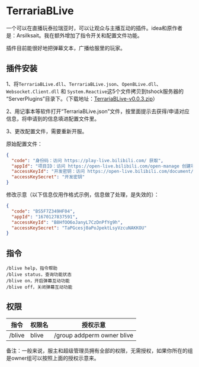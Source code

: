 # TerrariaBLive

一个可以在直播玩泰拉瑞亚时，可以让观众与主播互动的插件。idea和原作者是：ArsiIksait。我在额外增加了指令开关和配置文件功能。

插件目前能很好地把弹幕文本，广播给服里的玩家。


## 插件安装

1、将`TerrariaBLive.dll`、`TerrariaBLive.json`、`OpenBLive.dll`、`Websocket.Client.dll` 和 `System.Reactive`这5个文件拷贝到tshock服务器的 “ServerPlugins”目录下。（下载地址：[TerrariaBLive-v0.0.3.zip](https://gitee.com/hufang360/TerrariaBLive/releases/download/v0.0.3/TerrariaBLive-v0.0.3.zip)）

2、用记事本等软件打开“TerrariaBLive.json”文件，按里面提示去获得/申请对应信息，将申请到的信息填进配置文件里。

3、更改配置文件，需要重新开服。

原始配置文件：
```json
{
  "code": "身份码：访问 https://play-live.bilibili.com/ 获取",
  "appId": "项目ID：访问 https://open-live.bilibili.com/open-manage 创建项目",
  "accessKeyId": "开发密钥：访问 https://open-live.bilibili.com/document/quickStart.html 进行申请",
  "accessKeySecret": "开发密钥"
}
```

修改示意（以下信息仅用作格式示例，信息做了处理，是失效的）：
```json
{
  "code": "BS5F7Z349HF04",
  "appId": "1670127837591",
  "accessKeyId": "B8HfOO6oJanyL7CzDnPfYg9h",
  "accessKeySecret": "TaPGcesj0aPoJpektLsyVzcuNAKKOU"
}
```


## 指令
```shell
/blive help，指令帮助
/blive status，查询功能状态
/blive on，开启弹幕互动功能
/blive off，关闭弹幕互动功能
```

## 权限
| 指令 | 权限名 | 授权示意 |
| --- | --- | --- |
| /blive | blive | /group addperm owner blive  |

备注：一般来说，服主和超级管理员拥有全部的权限，无需授权，如果你所在的组是owner组可以按照上面的授权示意来。